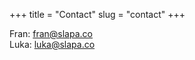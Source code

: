 +++
title = "Contact"
slug = "contact"
+++

Fran: [fran@slapa.co](mailto:fran@slapa.co)  
Luka: [luka@slapa.co](mailto:luka@slapa.co)
